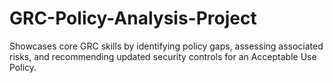 # GRC-Policy-Analysis-Project
Showcases core GRC skills by identifying policy gaps, assessing associated risks, and recommending updated security controls for an Acceptable Use Policy.
